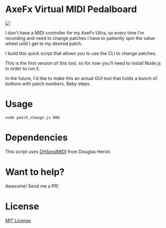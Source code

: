 # AxeFx Virtual MIDI Pedalboard

![](https://drops.ricardoalcocer.com/drops/axe-fx-virutal-midi-pedalboard-screenshot-jeijM65Ytg.png)

I don't have a MIDI controller for my AxeFx Ultra, so every time I'm recording and need to change patches I have to patiently spin the value wheel until I get to my desired patch.

I build this quick script that allows you to use the CLI to change patches.

This is the first version of this tool, so for now you'll need to install Node.js in order to run it.

In the future, I'd like to make this an actual GUI tool that holds a bunch of buttons with patch numbers.  Baby steps.

# Usage

```node patch_change.js 006```

# Dependencies

This script uses [DHSendMIDI](https://github.com/DouglasHeriot/DHSendMIDI) from Douglas Heriot.

# Want to help?

Awesome! Send me a PR!

# License
[MIT License](http://alco.mit-license.org)
